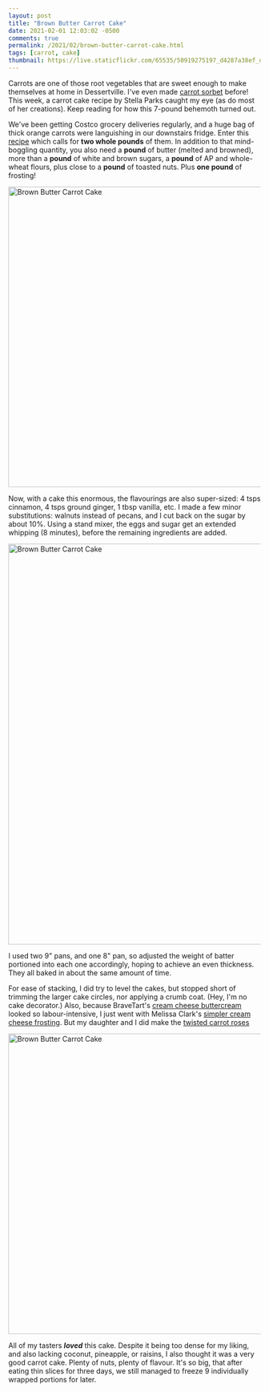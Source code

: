 ```yaml
---
layout: post
title: "Brown Butter Carrot Cake"
date: 2021-02-01 12:03:02 -0500
comments: true
permalink: /2021/02/brown-butter-carrot-cake.html
tags: [carrot, cake]
thumbnail: https://live.staticflickr.com/65535/50919275197_d4287a38ef_q.jpg
---
```


Carrots are one of those root vegetables that are sweet enough to
make themselves at home in Dessertville. I've even made 
[carrot sorbet](https://www.gnufmuffin.com/2005/10/halloween-ice-creams.html)
before! This week, a carrot cake recipe by Stella Parks caught my eye (as 
do most of her creations). Keep reading for how this 7-pound behemoth turned 
out.

We've been getting Costco grocery deliveries regularly, and a huge
bag of thick orange carrots were languishing in our downstairs fridge.
Enter this [recipe](https://www.seriouseats.com/recipes/2017/10/carrot-cake-recipe.html)
which calls for **two whole pounds** of them. In addition to that
mind-boggling quantity, you also need a **pound** of butter (melted
and browned), more than a **pound** of white and brown sugars, a
**pound** of AP and whole-wheat flours, plus close to a **pound** of toasted
nuts. Plus **one pound** of frosting!

<a data-flickr-embed="true" href="https://www.flickr.com/photos/gnuf/50919275197/in/photostream/" title="Brown Butter Carrot Cake"><img src="https://live.staticflickr.com/65535/50919275197_d4287a38ef_c.jpg" width="800" height="600" alt="Brown Butter Carrot Cake"></a><script async src="//embedr.flickr.com/assets/client-code.js" charset="utf-8"></script>

Now, with a cake this enormous, the flavourings are also super-sized: 4 tsps
cinnamon, 4 tsps ground ginger, 1 tbsp vanilla, etc. I made a few
minor substitutions: walnuts instead of pecans, and I cut back
on the sugar by about 10%. Using a stand mixer, the eggs and sugar
get an extended whipping (8 minutes), before the remaining ingredients
are added.

<a data-flickr-embed="true" href="https://www.flickr.com/photos/gnuf/50919275442/in/photostream/" title="Brown Butter Carrot Cake"><img src="https://live.staticflickr.com/65535/50919275442_9b5ba1e745_c.jpg" width="600" height="800" alt="Brown Butter Carrot Cake"></a><script async src="//embedr.flickr.com/assets/client-code.js" charset="utf-8"></script>

I used two 9" pans, and one 8" pan, so adjusted the weight of batter
portioned into each one accordingly, hoping to achieve an even thickness.
They all baked in about the same amount of time.

For ease of stacking, I did try to level the cakes, but stopped short
of trimming the larger cake circles, nor applying a crumb coat.
(Hey, I'm no cake decorator.)
Also, because BraveTart's [cream cheese buttercream](https://www.seriouseats.com/recipes/2017/10/cream-cheese-buttercream-recipe.html) 
looked so labour-intensive, I just went with Melissa Clark's
[simpler cream cheese frosting](https://cooking.nytimes.com/recipes/1015540-cream-cheese-frosting).
But my daughter and I did make the [twisted carrot roses](https://www.seriouseats.com/recipes/2017/10/carrot-rose-recipe.html)

<a data-flickr-embed="true" href="https://www.flickr.com/photos/gnuf/50918454298/in/photostream/" title="Brown Butter Carrot Cake"><img src="https://live.staticflickr.com/65535/50918454298_c1db1182cf_c.jpg" width="800" height="600" alt="Brown Butter Carrot Cake"></a><script async src="//embedr.flickr.com/assets/client-code.js" charset="utf-8"></script>

All of my tasters _**loved**_ this cake. Despite it being too dense for my
liking, and also lacking coconut, pineapple, or raisins, I also thought
it was a very good carrot cake. Plenty of nuts, plenty of flavour.
It's so big, that after eating thin slices for three days, we still managed 
to freeze 9 individually wrapped portions for later.
